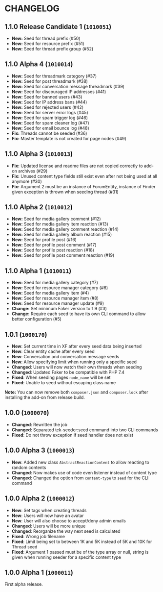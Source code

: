 CHANGELOG
==========================

## 1.1.0 Release Candidate 1 (`1010051`)

- **New:** Seed for thread prefix (#50)
- **New:** Seed for resource prefix (#51)
- **New:** Seed for thread prefix group (#52)

## 1.1.0 Alpha 4 (`1010014`)

- **New:** Seed for threadmark category (#37)
- **New:** Seed for post threadmark (#38)
- **New:** Seed for conversation message threadmark (#39)
- **New:** Seed for discouraged IP addresses (#41)
- **New:** Seed for banned users (#43)
- **New:** Seed for IP address bans (#44)
- **New:** Seed for rejected users (#42)
- **New:** Seed for server error logs (#45)
- **New:** Seed for spam trigger log (#46)
- **New:** Seed for spam cleaner log (#47)
- **New:** Seed for email bounce log (#48)
- **Fix:** Threads cannot be seeded (#36)
- **Fix:** Master template is not created for page nodes (#49)

## 1.1.0 Alpha 3 (`1010013`)

- **Fix:** Updated license and readme files are not copied correctly to add-on archives (#29)
- **Fix:** Unused content type fields still exist even after not being used at all anymore (#30)
- **Fix:** Argument 2 must be an instance of ForumEntity, instance of Finder given exception is thrown when seeding thread (#31)

## 1.1.0 Alpha 2 (`1010012`)

- **New:** Seed for media gallery comment (#12)
- **New:** Seed for media gallery item reaction (#13)
- **New:** Seed for media gallery comment reaction (#14)
- **New:** Seed for media gallery album reaction (#15)
- **New:** Seed for profile post (#16)
- **New:** Seed for profile post comment (#17)
- **New:** Seed for profile post reaction (#18)
- **New:** Seed for profile post comment reaction (#19)

## 1.1.0 Alpha 1 (`1010011`)

- **New:** Seed for media gallery category (#7)
- **New:** Seed for resource manager category (#6)
- **New:** Seed for media gallery item (#4)
- **New:** Seed for resource manager item (#8)
- **New:** Seed for resource manager update (#9)
- **Change:** Set minimum Faker version to 1.9 (#3)
- **Change:** Require each seed to have its own CLI command to allow better configuration (#5)

## 1.0.1 (`1000170`)

- **New**: Set current time in XF after every seed data being inserted
- **New**: Clear entity cache after every seed
- **New**: Conversation and conversation message seeds
- **New**: Allow specifying limit when running only a specific seed
- **Changed**: Users will now watch their own threads when seeding
- **Changed**: Updated Faker to be compatible with PHP 7.4
- **Fixed**: When seeding pages `node_name` will be set
- **Fixed**: Unable to seed without escaping class name

**Note:** You can now remove both `composer.json` and `composer.lock` after installing the add-on from release build.

## 1.0.0 (`1000070`)

- **Changed**: Rewritten the job
- **Changed**: Separated tck-seeder:seed command into two CLI commands
- **Fixed**: Do not throw exception if seed handler does not exist

## 1.0.0 Alpha 3 (`1000013`)

- **New**: Added new class `AbstractReactionContent` to allow reacting to random contents
- **Changed**: Now makes use of code even listener instead of content type
- **Changed**: Changed the option from `content-type` to `seed` for the CLI command

## 1.0.0 Alpha 2 (`1000012`)

- **New**: Set tags when creating threads
- **New**: Users will now have an avatar
- **New**: User will also choose to accept/deny admin emails
- **Changed**: Users will be more unique
- **Changed**: Reorganize the way next seed is calculated
- **Fixed**: Wrong job filename
- **Fixed**: Limit being set to between 1K and 5K instead of 5K and 10K for Thread seed
- **Fixed**: Argument 1 passed must be of the type array or null, string is given when running seeder for a specific content type

## 1.0.0 Alpha 1 (`1000011`)

First alpha release.